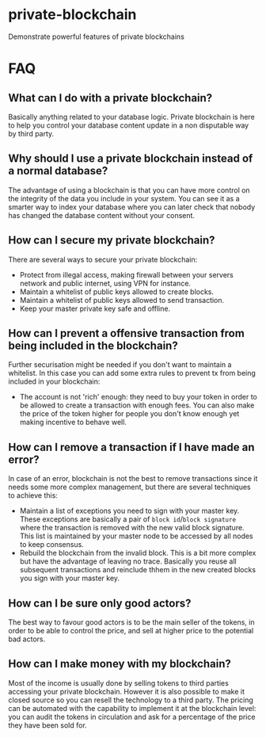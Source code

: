 # private-blockchain
Demonstrate powerful features of private blockchains

# FAQ

## What can I do with a private blockchain?
Basically anything related to your database logic. Private blockchain is here to help you control your database content update in a non disputable way by third party.

## Why should I use a private blockchain instead of a normal database?
The advantage of using a blockchain is that you can have more control on the integrity of the data you include in your system. You can see it as a smarter way to index your database where you can later check that nobody has changed the database content without your consent.

## How can I secure my private blockchain?
There are several ways to secure your private blockchain:
- Protect from illegal access, making firewall between your servers network and public internet, using VPN for instance.
- Maintain a whitelist of public keys allowed to create blocks.
- Maintain a whitelist of public keys allowed to send transaction.
- Keep your master private key safe and offline.

## How can I prevent a offensive transaction from being included in the blockchain?
Further securisation might be needed if you don't want to maintain a whitelist. In this case you can add some extra rules to prevent tx from being included in your blockchain:
- The account is not 'rich' enough: they need to buy your token in order to be allowed to create a transaction with enough fees. You can also make the price of the token higher for people you don't know enough yet making incentive to behave well.


## How can I remove a transaction if I have made an error?
In case of an error, blockchain is not the best to remove transactions since it needs some more complex management, but there are several techniques to achieve this:
- Maintain a list of exceptions you need to sign with your master key. These exceptions are basically a pair of `block id`/`block signature` where the transaction is removed with the new valid block signature. This list is maintained by your master node to be accessed by all nodes to keep consensus.
- Rebuild the blockchain from the invalid block. This is a bit more complex but have the advantage of leaving no trace. Basically you reuse all subsequent transactions and reinclude thhem in the new created blocks you sign with your master key.


## How can I be sure only good actors?
The best way to favour good actors is to be the main seller of the tokens, in order to be able to control the price, and sell at higher price to the potential bad actors.

## How can I make money with my blockchain?
Most of the income is usually done by selling tokens to third parties accessing your private blockchain. However it is also possible to make it closed source so you can resell the technology to a third party. The pricing can be automated with the capability to implement it at the blockchain level: you can audit the tokens in circulation and ask for a percentage of the price they have been sold for.
